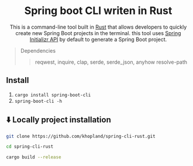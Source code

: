 <div align="center">

  # Spring boot CLI writen in Rust

  This is a command-line tool built in [Rust](https://www.rust-lang.org/) that allows developers to quickly create new Spring Boot projects in the terminal.
  this tool uses [Spring Initializr API](https://start.spring.io/) by default to generate a Spring Boot project.
</div>

> Dependencies <br>
>> reqwest,
>> inquire,
>> clap,
>> serde,
>> serde_json,
>> anyhow
>> resolve-path 



## Install

  1. ``` cargo install spring-boot-cli ```  
  2. ``` spring-boot-cli -h ```


## ⬇️ Locally project installation


```sh
git clone https://github.com/khopland/spring-cli-rust.git

cd spring-cli-rust

cargo build --release
```
